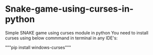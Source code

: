 # Snake-game-using-curses-in-python
Simple SNAKE game using curses module in python
You need to install curses using below commmand in terminal in any IDE's:

"""pip install windows-curses"""
